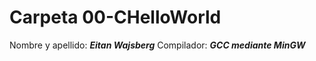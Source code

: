 # Carpeta 00-CHelloWorld
Nombre y apellido: ***Eitan Wajsberg***
Compilador: ***GCC mediante MinGW***